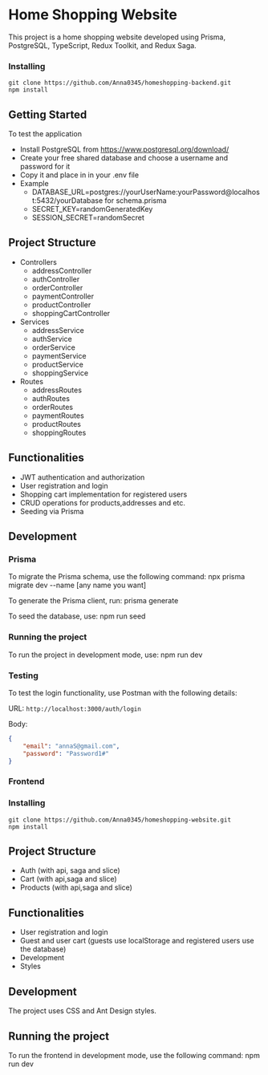 # Home Shopping Website 

This project is a home shopping website developed using Prisma, PostgreSQL, TypeScript, Redux Toolkit, and Redux Saga.

### Installing

```
git clone https://github.com/Anna0345/homeshopping-backend.git
npm install

```

## Getting Started

To test the application

* Install PostgreSQL from https://www.postgresql.org/download/
* Create your free shared database and choose a username and password for it
* Copy it and place in in your .env file
* Example
  - DATABASE_URL=postgres://yourUserName:yourPassword@localhost:5432/yourDatabase for schema.prisma
  - SECRET_KEY=randomGeneratedKey
   - SESSION_SECRET=randomSecret




## Project Structure

- Controllers
  - addressController
  - authController
  - orderController
  - paymentController
  - productController
  - shoppingCartController
- Services
  - addressService
  - authService
  - orderService
  - paymentService
  - productService
  - shoppingService
- Routes
  - addressRoutes
  - authRoutes
  - orderRoutes
  - paymentRoutes
  - productRoutes
  - shoppingRoutes

## Functionalities

- JWT authentication and authorization
- User registration and login
- Shopping cart implementation for registered users 
- CRUD operations for products,addresses and etc.
- Seeding via Prisma

## Development

### Prisma

To migrate the Prisma schema, use the following command:
npx prisma migrate dev --name [any name you want]

To generate the Prisma client, run:
prisma generate

To seed the database, use:
npm run seed 

### Running the project

To run the project in development mode, use:
npm run dev


### Testing

To test the login functionality, use Postman with the following details:

URL: `http://localhost:3000/auth/login`

Body:
```json
{
    "email": "annaS@gmail.com",
    "password": "Password1#"
}
```

### Frontend

### Installing

```
git clone https://github.com/Anna0345/homeshopping-website.git
npm install

```

## Project Structure

- Auth (with api, saga and slice)
- Cart (with api,saga and slice)
- Products (with api,saga and slice)

## Functionalities

- User registration and login
- Guest and user cart (guests use localStorage and registered users use the database)
- Development
- Styles

## Development
The project uses CSS and Ant Design styles.

## Running the project
To run the frontend in development mode, use the following command:
npm run dev
